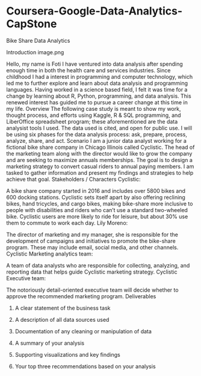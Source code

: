 # Coursera-Google-Data-Analytics-CapStone
Bike Share Data Analytics 

Introduction
image.png

Hello, my name is Foti I have ventured into data analysis after spending enough time in both the health care and services industries. Since childhood I had a interest in programming and computer technology, which led me to further explore and learn about data analysis and programming languages. Having worked in a science based field, I felt it was time for a change by learning about R, Python, programming, and data analysis. This renewed interest has guided me to pursue a career change at this time in my life.
Overview
The following case study is meant to show my work, thought process, and efforts using Kaggle, R & SQL programming, and LiberOffice spreadsheet program; these aforementioned are the data analysist tools I used. The data used is cited, and open for public use. I will be using six phases for the data analysis process: ask, prepare, process, analyze, share, and act.
Scenario
I am a junior data analyst working for a fictional bike share company in Chicago Illinois called Cyclistic. The head of the marketing team along with the director would like to grow the company and are seeking to maximize annuals memberships. The goal is to design a marketing strategy to convert casual riders to annual paying members. I am tasked to gather information and present my findings and strategies to help achieve that goal.
Stakeholders / Characters
Cyclistic:

A bike share company started in 2016 and includes over 5800 bikes and 600 docking stations. Cyclistic sets itself apart by also offering reclining bikes, hand tricycles, and cargo bikes, making bike-share more inclusive to people with disabilities and riders who can’t use a standard two-wheeled bike. Cyclistic users are more likely to ride for leisure, but about 30% use them to commute to work each day.
Lily Moreno:

The director of marketing and my manager, she is responsible for the development of campaigns and initiatives to promote the bike-share program. These may include email, social media, and other channels.
Cyclistic Marketing analytics team:

A team of data analysts who are responsible for collecting, analyzing, and reporting data that helps guide Cyclistic marketing strategy.
Cyclistic Executive team:

The notoriously detail-oriented executive team will decide whether to approve the recommended marketing program.
Deliverables
1. A clear statement of the business task

2. A description of all data sources used

3. Documentation of any cleaning or manipulation of data

4. A summary of your analysis

5. Supporting visualizations and key findings

6. Your top three recommendations based on your analysis
